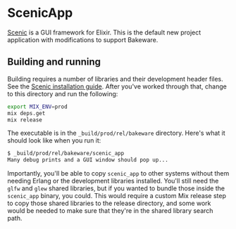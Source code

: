 # ScenicApp

[Scenic](https://github.com/boydm/scenic) is a GUI framework for Elixir. This is
the default new project application with modifications to support Bakeware.

## Building and running

Building requires a number of libraries and their development header files. See
the [Scenic installation
guide](https://hexdocs.pm/scenic/install_dependencies.html#content). After
you've worked through that, change to this directory and run the following:

```sh
export MIX_ENV=prod
mix deps.get
mix release
```

The executable is in the `_build/prod/rel/bakeware` directory. Here's what it
should look like when you run it:

```sh
$ _build/prod/rel/bakeware/scenic_app
Many debug prints and a GUI window should pop up...
```

Importantly, you'll be able to copy `scenic_app` to other systems without them
needing Erlang or the development libraries installed. You'll still need the
`glfw` and `glew` shared libraries, but if you wanted to bundle those inside the
`scenic_app` binary, you could. This would require a custom Mix release step to
copy those shared libraries to the release directory, and some work would be
needed to make sure that they're in the shared library search path.
